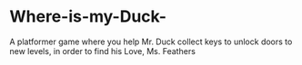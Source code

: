 # Where-is-my-Duck-
A platformer game where you help Mr. Duck collect keys to unlock doors to new levels, in order to find his Love, Ms. Feathers
